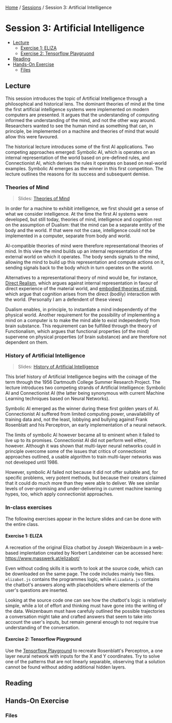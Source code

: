 [Home](../../README.md) / [Sessions](../README.md) / Session 3: Artificial Intelligence

# Session 3: Artificial Intelligence


* [Lecture](#lecture)
    * [Exercise 1: ELIZA](#exercise-1-eliza)
    * [Exercise 2: Tensorflow Playgruond](#exercise-2-tensorflow-playground)
* [Reading](#reading)
* [Hands-On Exercise](#hands-on-exercise)
	* [Files](#files)

## Lecture

This session introduces the topic of Artificial Intelligence through a philosophical and historical lens. The dominant theories of mind at the time the first artificial intelligence systems were implemented on modern computers are presented. It argues that the understanding of computing informed the understanding of the mind, and not the other way around. Researchers wanted to see the human mind as something that can, in principle, be implemented on a machine and theories of mind that would allow this were favoured.

The historical lecture introduces some of the first AI applications. Two competing approaches emerged: Symbolic AI, which is operates on an internal representation of the world based on pre-defined rules, and Connectionist AI, which derives the rules it operates on based on real-world examples. Symbolic AI emerges as the winner in this first competition. The lecture outlines the reasons for its success and subsequent demise.

### Theories of Mind

> Slides: [Theories of Mind](lecture/slides_theories_of_mind.md)

In order for a machine to exhibit intelligence, we first should get a sense of what we consider intelligence. At the time the first AI systems were developed, but still today, theories of mind, intelligence and cognition rest on the assumption of Dualism: that the mind can be a separate entity of the body and the world. If that were not the case, intelligence could not be implemented in a computer, separate from body and world.

AI-compatible theories of mind were therefore representational theories of mind. In this view the mind builds up an internal representation of the external world on which it operates. The body sends signals to the mind, allowing the mind to build up this representation and compute actions on it, sending signals back to the body which in turn operates on the world.

Alternatives to a representational theory of mind would be, for instance, [Direct Realism](https://en.wikipedia.org/wiki/Na%C3%AFve_realism), which argues against internal representation in favour of direct experience of the material world, and [embodied theories of mind](https://en.wikipedia.org/wiki/Embodied_cognition), which argue that cognition arises from the direct (bodily) interaction with the world. (Personally I am a defendent of these views)

Dualism enables, in principle, to instantiate a mind independently of the physical world. Another requirement for the possibility of implementing a mind on a computer is to make the mind able to exist independently from brain substance. This requirement can be fulfilled through the theory of Functionalism, which argues that functional properties (of the mind) supervene on physical properties (of brain substance) and are therefore not dependent on them.

### History of Artificial Intelligence

> Slides: [History of Artificial Intelligence](lecture/slides_history_of_artificial_intelligence.md)

This brief history of Artificial Intelligence begins with the coinage of the term through the 1956 Dartmouth College Summer Research Project. The lecture introduces two competing strands of Artificial Intelligence: Symbolic AI and Connectionist AI (the latter being synonymous with current Machine Learning techniques based on Neural Networks).

Symbolic AI emerged as the winner during these first golden years of AI. Connectionist AI suffered from limited computing power, unavailability of training data and, not the least, lobbying and bullying against Frank Rosenblatt and his Perceptron, an early implementation of a neural network.

The limits of symbolic AI however became all to eminent when it failed to live up to its promises. Connectionist AI did not perform well either, however. Although it was shown that multi-layer neural networks could in principle overcome some of the issues that critics of connectionist approaches outlined, a usable algorithm to train multi-layer networks was not developed until 1986.

However, symbolic AI failed not because it did not offer suitable and, for specific problems, very potent methods, but because their creators claimed that it could do much more than they were able to deliver. We see similar levels of over-promising and under-delivering in current machine learning hypes, too, which apply connectionist approaches.

### In-class exercises

The following exercises appear in the lecture slides and can be done with the entire class. 

#### Exercise 1: ELIZA

A recreation of the original Eliza chatbot by Joseph Weizenbaum in a web-based implentation created by Norbert Landsteiner can be accessed here: https://www.masswerk.at/elizabot/

Even without coding skills it is worth to look at the source code, which can be downloaded on the same page. The code includes mainly two files. `elizabot.js` contains the programmes logic, while `elizadata.js` contains the chatbot's answers along with placeholders where elements of the user's questions are inserted.

Looking at the source code one can see how the chatbot's logic is relatively simple, while a lot of effort and thinking must have gone into the writing of the data. Weizenbaum must have carefuly outlined the possible trajectories a conversation might take and crafted answers that seem to take into account the user's inputs, but remain general enough to not require true understanding of the conversation.

#### Exercise 2: Tensorflow Playground

Use the [Tensorflow Playground](
http://playground.tensorflow.org/) to recreate Rosenblatt's Perceptron, a one layer neural network with inputs for the X and Y coordinates. Try to solve one of the patterns that are not linearly separable, observing that a solution cannot be found without adding additional hidden layers.


## Reading

## Hands-On Exercise

### Files
